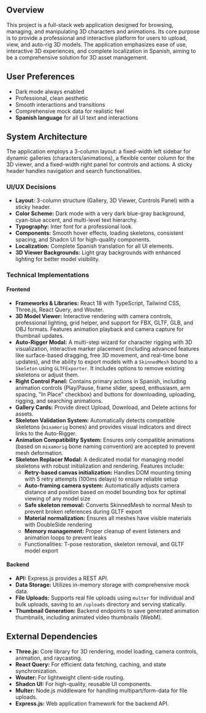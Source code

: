 ## Overview

This project is a full-stack web application designed for browsing, managing, and manipulating 3D characters and animations. Its core purpose is to provide a professional and interactive platform for users to upload, view, and auto-rig 3D models. The application emphasizes ease of use, interactive 3D experiences, and complete localization in Spanish, aiming to be a comprehensive solution for 3D asset management.

## User Preferences

- Dark mode always enabled
- Professional, clean aesthetic
- Smooth interactions and transitions
- Comprehensive mock data for realistic feel
- **Spanish language** for all UI text and interactions

## System Architecture

The application employs a 3-column layout: a fixed-width left sidebar for dynamic galleries (characters/animations), a flexible center column for the 3D viewer, and a fixed-width right panel for controls and actions. A sticky header handles navigation and search functionalities.

### UI/UX Decisions
- **Layout:** 3-column structure (Gallery, 3D Viewer, Controls Panel) with a sticky header.
- **Color Scheme:** Dark mode with a very dark blue-gray background, cyan-blue accent, and multi-level text hierarchy.
- **Typography:** Inter font for a professional look.
- **Components:** Smooth hover effects, loading skeletons, consistent spacing, and Shadcn UI for high-quality components.
- **Localization:** Complete Spanish translation for all UI elements.
- **3D Viewer Backgrounds:** Light gray backgrounds with enhanced lighting for better model visibility.

### Technical Implementations

#### Frontend
- **Frameworks & Libraries:** React 18 with TypeScript, Tailwind CSS, Three.js, React Query, and Wouter.
- **3D Model Viewer:** Interactive rendering with camera controls, professional lighting, grid helper, and support for FBX, GLTF, GLB, and OBJ formats. Features animation playback and camera capture for thumbnail updates.
- **Auto-Rigger Modal:** A multi-step wizard for character rigging with 3D visualization, interactive marker placement (including advanced features like surface-based dragging, free 3D movement, and real-time bone updates), and the ability to export models with a `SkinnedMesh` bound to a `Skeleton` using `GLTFExporter`. It includes options to remove existing skeletons or adjust them.
- **Right Control Panel:** Contains primary actions in Spanish, including animation controls (Play/Pause, frame slider, speed, enthusiasm, arm spacing, "In Place" checkbox) and buttons for downloading, uploading, rigging, and searching animations.
- **Gallery Cards:** Provide direct Upload, Download, and Delete actions for assets.
- **Skeleton Validation System:** Automatically detects compatible skeletons (`mixamorig` bones) and provides visual indicators and direct links to the Auto-Rigger.
- **Animation Compatibility System:** Ensures only compatible animations (based on `mixamorig` bone naming convention) are accepted to prevent mesh deformation.
- **Skeleton Replacer Modal:** A dedicated modal for managing model skeletons with robust initialization and rendering. Features include:
  - **Retry-based canvas initialization:** Handles DOM mounting timing with 5 retry attempts (100ms delays) to ensure reliable setup
  - **Auto-framing camera system:** Automatically adjusts camera distance and position based on model bounding box for optimal viewing of any model size
  - **Safe skeleton removal:** Converts SkinnedMesh to normal Mesh to prevent broken references during GLTF export
  - **Material normalization:** Ensures all meshes have visible materials with DoubleSide rendering
  - **Memory management:** Proper cleanup of event listeners and animation loops to prevent leaks
  - Functionalities: T-pose restoration, skeleton removal, and GLTF model export

#### Backend
- **API:** Express.js provides a REST API.
- **Data Storage:** Utilizes in-memory storage with comprehensive mock data.
- **File Uploads:** Supports real file uploads using `multer` for individual and bulk uploads, saving to an `/uploads` directory and serving statically.
- **Thumbnail Generation:** Backend endpoints to save generated animation thumbnails, including animated video thumbnails (WebM).

## External Dependencies

- **Three.js:** Core library for 3D rendering, model loading, camera controls, animation, and raycasting.
- **React Query:** For efficient data fetching, caching, and state synchronization.
- **Wouter:** For lightweight client-side routing.
- **Shadcn UI:** For high-quality, reusable UI components.
- **Multer:** Node.js middleware for handling multipart/form-data for file uploads.
- **Express.js:** Web application framework for the backend API.